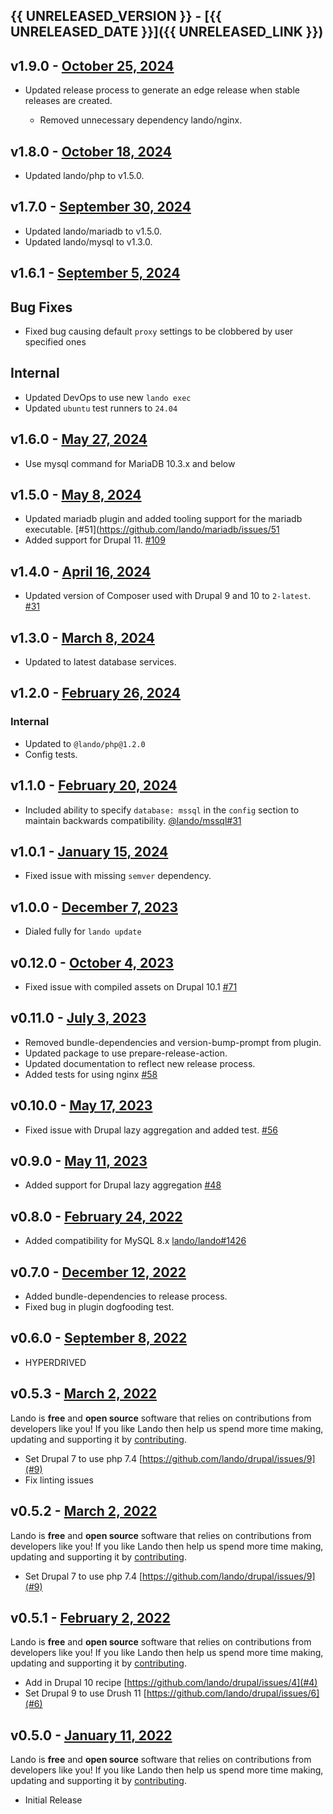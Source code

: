 ## {{ UNRELEASED_VERSION }} - [{{ UNRELEASED_DATE }}]({{ UNRELEASED_LINK }})

## v1.9.0 - [October 25, 2024](https://github.com/lando/drupal/releases/tag/v1.9.0)

* Updated release process to generate an edge release when stable releases are created.

  * Removed unnecessary dependency lando/nginx.

## v1.8.0 - [October 18, 2024](https://github.com/lando/drupal/releases/tag/v1.8.0)

* Updated lando/php to v1.5.0.

## v1.7.0 - [September 30, 2024](https://github.com/lando/drupal/releases/tag/v1.7.0)

* Updated lando/mariadb to v1.5.0.
* Updated lando/mysql to v1.3.0.

## v1.6.1 - [September 5, 2024](https://github.com/lando/drupal/releases/tag/v1.6.1)

## Bug Fixes

* Fixed bug causing default `proxy` settings to be clobbered by user specified ones

## Internal

* Updated DevOps to use new `lando exec`
* Updated `ubuntu` test runners to `24.04`

## v1.6.0 - [May 27, 2024](https://github.com/lando/drupal/releases/tag/v1.6.0)

* Use mysql command for MariaDB 10.3.x and below

## v1.5.0 - [May 8, 2024](https://github.com/lando/drupal/releases/tag/v1.5.0)

* Updated mariadb plugin and added tooling support for the mariadb executable. [#51](https://github.com/lando/mariadb/issues/51
* Added support for Drupal 11. [#109](https://github.com/lando/drupal/pull/109)

## v1.4.0 - [April 16, 2024](https://github.com/lando/drupal/releases/tag/v1.4.0)

* Updated version of Composer used with Drupal 9 and 10 to `2-latest`. [#31](https://github.com/lando/drupal/issues/31)

## v1.3.0 - [March 8, 2024](https://github.com/lando/drupal/releases/tag/v1.3.0)

* Updated to latest database services.

## v1.2.0 - [February 26, 2024](https://github.com/lando/drupal/releases/tag/v1.2.0)

### Internal

* Updated to `@lando/php@1.2.0`
* Config tests.

## v1.1.0 - [February 20, 2024](https://github.com/lando/drupal/releases/tag/v1.1.0)

* Included ability to specify `database: mssql` in the `config` section to maintain backwards compatibility. [@lando/mssql#31](https://github.com/lando/mssql/issues/31)

## v1.0.1 - [January 15, 2024](https://github.com/lando/drupal/releases/tag/v1.0.1)

* Fixed issue with missing `semver` dependency.

## v1.0.0 - [December 7, 2023](https://github.com/lando/drupal/releases/tag/v1.0.0)

* Dialed fully for `lando update`

## v0.12.0 - [October 4, 2023](https://github.com/lando/drupal/releases/tag/v0.12.0)

* Fixed issue with compiled assets on Drupal 10.1 [#71](https://github.com/lando/drupal/issues/71)


## v0.11.0 - [July 3, 2023](https://github.com/lando/drupal/releases/tag/v0.11.0)
  * Removed bundle-dependencies and version-bump-prompt from plugin.
  * Updated package to use prepare-release-action.
  * Updated documentation to reflect new release process.
  * Added tests for using nginx [#58](https://github.com/lando/drupal/pull/58)

## v0.10.0 - [May 17, 2023](https://github.com/lando/drupal/releases/tag/v0.10.0)

* Fixed issue with Drupal lazy aggregation and added test. [#56](https://github.com/lando/drupal/issues/56)

## v0.9.0 - [May 11, 2023](https://github.com/lando/drupal/releases/tag/v0.9.0)

* Added support for Drupal lazy aggregation [#48](https://github.com/lando/drupal/pull/48)

## v0.8.0 - [February 24, 2022](https://github.com/lando/drupal/releases/tag/v0.8.0)

* Added compatibility for MySQL 8.x [lando/lando#1426](https://github.com/lando/lando/issues/1462)

## v0.7.0 - [December 12, 2022](https://github.com/lando/drupal/releases/tag/v0.7.0)

* Added bundle-dependencies to release process.
* Fixed bug in plugin dogfooding test.

## v0.6.0 - [September 8, 2022](https://github.com/lando/drupal/releases/tag/v0.6.0)

* HYPERDRIVED

## v0.5.3 - [March 2, 2022](https://github.com/lando/drupal/releases/tag/v0.5.2)

Lando is **free** and **open source** software that relies on contributions from developers like you! If you like Lando then help us spend more time making, updating and supporting it by [contributing](https://github.com/sponsors/lando).

* Set Drupal 7 to use php 7.4 [https://github.com/lando/drupal/issues/9](#9)
* Fix linting issues

## v0.5.2 - [March 2, 2022](https://github.com/lando/drupal/releases/tag/v0.5.2)

Lando is **free** and **open source** software that relies on contributions from developers like you! If you like Lando then help us spend more time making, updating and supporting it by [contributing](https://github.com/sponsors/lando).

* Set Drupal 7 to use php 7.4 [https://github.com/lando/drupal/issues/9](#9)

## v0.5.1 - [February 2, 2022](https://github.com/lando/drupal/releases/tag/v0.5.1)

Lando is **free** and **open source** software that relies on contributions from developers like you! If you like Lando then help us spend more time making, updating and supporting it by [contributing](https://github.com/sponsors/lando).

* Add in Drupal 10 recipe [https://github.com/lando/drupal/issues/4](#4)
* Set Drupal 9 to use Drush 11 [https://github.com/lando/drupal/issues/6](#6)

## v0.5.0 - [January 11, 2022](https://github.com/lando/drupal/releases/tag/v0.5.0)

Lando is **free** and **open source** software that relies on contributions from developers like you! If you like Lando then help us spend more time making, updating and supporting it by [contributing](https://github.com/sponsors/lando).

* Initial Release
